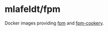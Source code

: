 # mlafeldt/fpm

Docker images providing [fpm](https://github.com/jordansissel/fpm) and
[fpm-cookery](https://github.com/bernd/fpm-cookery).

